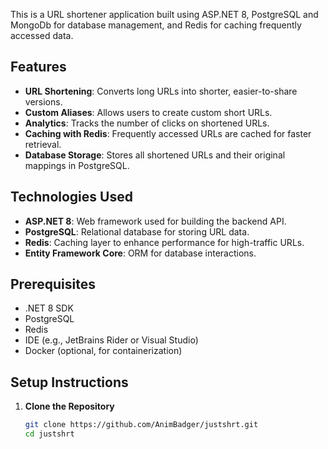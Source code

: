 This is a URL shortener application built using ASP.NET 8, PostgreSQL and MongoDb for database management, and Redis for caching frequently accessed data.

## Features

- **URL Shortening**: Converts long URLs into shorter, easier-to-share versions.
- **Custom Aliases**: Allows users to create custom short URLs.
- **Analytics**: Tracks the number of clicks on shortened URLs.
- **Caching with Redis**: Frequently accessed URLs are cached for faster retrieval.
- **Database Storage**: Stores all shortened URLs and their original mappings in PostgreSQL.

## Technologies Used

- **ASP.NET 8**: Web framework used for building the backend API.
- **PostgreSQL**: Relational database for storing URL data.
- **Redis**: Caching layer to enhance performance for high-traffic URLs.
- **Entity Framework Core**: ORM for database interactions.

## Prerequisites

- .NET 8 SDK
- PostgreSQL
- Redis
- IDE (e.g., JetBrains Rider or Visual Studio)
- Docker (optional, for containerization)

## Setup Instructions

1. **Clone the Repository**

   ```bash
   git clone https://github.com/AnimBadger/justshrt.git
   cd justshrt
